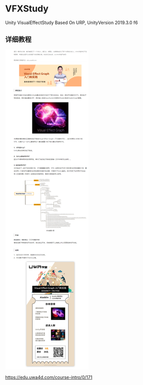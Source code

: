 # VFXStudy
Unity VisualEffectStudy Based On URP, UnityVersion 2019.3.0 f6

## 详细教程

![](1.png)

https://edu.uwa4d.com/course-intro/0/171